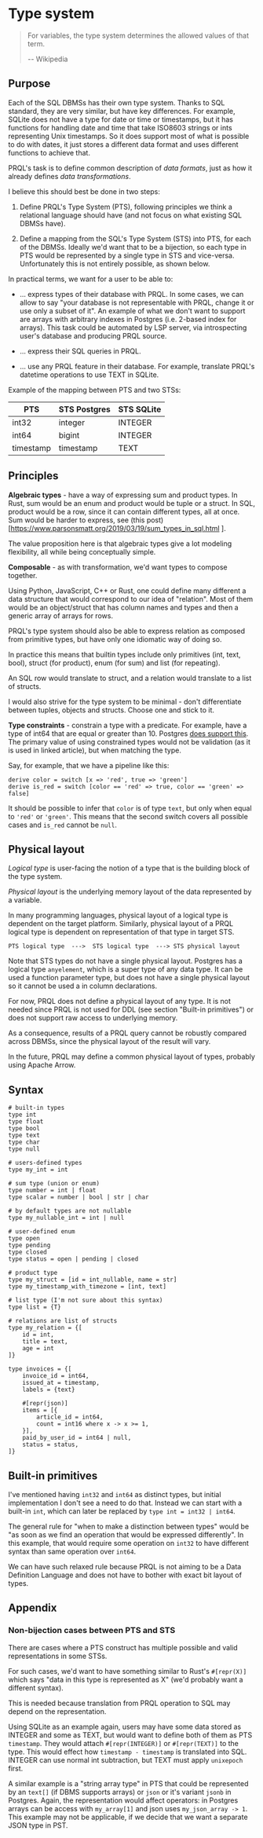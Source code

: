 # Type system

> For variables, the type system determines the allowed values of that term.
>
> -- Wikipedia

## Purpose

Each of the SQL DBMSs has their own type system. Thanks to SQL standard, they
are very similar, but have key differences. For example, SQLite does not have a
type for date or time or timestamps, but it has functions for handling date and
time that take ISO8603 strings or ints representing Unix timestamps. So it does
support most of what is possible to do with dates, it just stores a different
data format and uses different functions to achieve that.

PRQL's task is to define common description of _data formats_, just as how it
already defines _data transformations_.

I believe this should best be done in two steps:

1. Define PRQL's Type System (PTS), following principles we think a relational
   language should have (and not focus on what existing SQL DBMSs have).

2. Define a mapping from the SQL's Type System (STS) into PTS, for each of the
   DBMSs. Ideally we'd want that to be a bijection, so each type in PTS would be
   represented by a single type in STS and vice-versa. Unfortunately this is not
   entirely possible, as shown below.

In practical terms, we want for a user to be able to:

- ... express types of their database with PRQL. In some cases, we can allow to
  say "your database is not representable with PRQL, change it or use only a
  subset of it". An example of what we don't want to support are arrays with
  arbitrary indexes in Postgres (i.e. 2-based index for arrays). This task could
  be automated by LSP server, via introspecting user's database and producing
  PRQL source.

- ... express their SQL queries in PRQL.

- ... use any PRQL feature in their database. For example, translate PRQL's
  datetime operations to use TEXT in SQLite.

Example of the mapping between PTS and two STSs:

| PTS       | STS Postgres | STS SQLite |
| --------- | ------------ | ---------- |
| int32     | integer      | INTEGER    |
| int64     | bigint       | INTEGER    |
| timestamp | timestamp    | TEXT       |

## Principles

**Algebraic types** - have a way of expressing sum and product types. In Rust,
sum would be an enum and product would be tuple or a struct. In SQL, product
would be a row, since it can contain different types, all at once. Sum would be
harder to express, see (this
post)[https://www.parsonsmatt.org/2019/03/19/sum_types_in_sql.html ].

The value proposition here is that algebraic types give a lot modeling
flexibility, all while being conceptually simple.

**Composable** - as with transformation, we'd want types to compose together.

Using Python, JavaScript, C++ or Rust, one could define many different a data
structure that would correspond to our idea of "relation". Most of them would be
an object/struct that has column names and types and then a generic array of
arrays for rows.

PRQL's type system should also be able to express relation as composed from
primitive types, but have only one idiomatic way of doing so.

In practice this means that builtin types include only primitives (int, text,
bool), struct (for product), enum (for sum) and list (for repeating).

An SQL row would translate to struct, and a relation would translate to a list
of structs.

I would also strive for the type system to be minimal - don't differentiate
between tuples, objects and structs. Choose one and stick to it.

**Type constraints** - constrain a type with a predicate. For example, have a
type of int64 that are equal or greater than 10. Postgres
[does support this](https://news.ycombinator.com/item?id=34835063). The primary
value of using constrained types would not be validation (as it is used in
linked article), but when matching the type.

Say, for example, that we have a pipeline like this:

```
derive color = switch [x => 'red', true => 'green']
derive is_red = switch [color == 'red' => true, color == 'green' => false]
```

It should be possible to infer that `color` is of type `text`, but only when
equal to `'red'` or `'green'`. This means that the second switch covers all
possible cases and `is_red` cannot be `null`.

## Physical layout

_Logical type_ is user-facing the notion of a type that is the building block of
the type system.

_Physical layout_ is the underlying memory layout of the data represented by a
variable.

In many programming languages, physical layout of a logical type is dependent on
the target platform. Similarly, physical layout of a PRQL logical type is
dependent on representation of that type in target STS.

```
PTS logical type  --->  STS logical type  ---> STS physical layout
```

Note that STS types do not have a single physical layout. Postgres has a logical
type `anyelement`, which is a super type of any data type. It can be used a
function parameter type, but does not have a single physical layout so it cannot
be used a in column declarations.

For now, PRQL does not define a physical layout of any type. It is not needed
since PRQL is not used for DDL (see section "Built-in primitives") or does not
support raw access to underlying memory.

As a consequence, results of a PRQL query cannot be robustly compared across
DBMSs, since the physical layout of the result will vary.

In the future, PRQL may define a common physical layout of types, probably using
Apache Arrow.

## Syntax

```
# built-in types
type int
type float
type bool
type text
type char
type null

# users-defined types
type my_int = int

# sum type (union or enum)
type number = int | float
type scalar = number | bool | str | char

# by default types are not nullable
type my_nullable_int = int | null

# user-defined enum
type open
type pending
type closed
type status = open | pending | closed

# product type
type my_struct = [id = int_nullable, name = str]
type my_timestamp_with_timezone = [int, text]

# list type (I'm not sure about this syntax)
type list = {T}

# relations are list of structs
type my_relation = {[
	id = int,
	title = text,
	age = int
]}

type invoices = {[
    invoice_id = int64,
    issued_at = timestamp,
    labels = {text}

    #[repr(json)]
    items = [{
        article_id = int64,
        count = int16 where x -> x >= 1,
    }],
    paid_by_user_id = int64 | null,
    status = status,
]}
```

## Built-in primitives

I've mentioned having `int32` and `int64` as distinct types, but initial
implementation I don't see a need to do that. Instead we can start with a
built-in `int`, which can later be replaced by `type int = int32 | int64`.

The general rule for "when to make a distinction between types" would be "as
soon as we find an operation that would be expressed differently". In this
example, that would require some operation on `int32` to have different syntax
than same operation over `int64`.

We can have such relaxed rule because PRQL is not aiming to be a Data Definition
Language and does not have to bother with exact bit layout of types.

## Appendix

### Non-bijection cases between PTS and STS

There are cases where a PTS construct has multiple possible and valid
representations in some STSs.

For such cases, we'd want to have something similar to Rust's `#[repr(X)]` which
says "data in this type is represented as X" (we'd probably want a different
syntax).

This is needed because translation from PRQL operation to SQL may depend on the
representation.

Using SQLite as an example again, users may have some data stored as INTEGER and
some as TEXT, but would want to define both of them as PTS `timestamp`. They
would attach `#[repr(INTEGER)]` or `#[repr(TEXT)]` to the type. This would
effect how `timestamp - timestamp` is translated into SQL. INTEGER can use
normal int subtraction, but TEXT must apply `unixepoch` first.

A similar example is a "string array type" in PTS that could be represented by
an `text[]` (if DBMS supports arrays) or `json` or it's variant `jsonb` in
Postgres. Again, the representation would affect operators: in Postgres arrays
can be access with `my_array[1]` and json uses `my_json_array -> 1`. This
example may not be applicable, if we decide that we want a separate JSON type in
PST.
